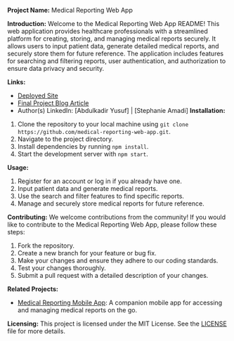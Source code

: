 **Project Name:**
Medical Reporting Web App

**Introduction:**
Welcome to the Medical Reporting Web App README! This web application provides healthcare professionals with a streamlined platform for creating, storing, and managing medical reports securely. It allows users to input patient data, generate detailed medical reports, and securely store them for future reference. The application includes features for searching and filtering reports, user authentication, and authorization to ensure data privacy and security.

**Links:**
- [Deployed Site](https://medical-reporting-app.com)
- [Final Project Blog Article](https://www.linkedin.com/posts/abdulkadir-yusuf-44137927_article-about-my-portfolio-project-activity-7166080797110648832-QlDV?utm_source=share&utm_medium=member_desktop)
- Author(s) LinkedIn: [Abdulkadir Yusuf] | [Stephanie Amadi]
**Installation:**
1. Clone the repository to your local machine using `git clone https://github.com/medical-reporting-web-app.git`.
2. Navigate to the project directory.
3. Install dependencies by running `npm install`.
4. Start the development server with `npm start`.

**Usage:**
1. Register for an account or log in if you already have one.
2. Input patient data and generate medical reports.
3. Use the search and filter features to find specific reports.
4. Manage and securely store medical reports for future reference.

**Contributing:**
We welcome contributions from the community! If you would like to contribute to the Medical Reporting Web App, please follow these steps:
1. Fork the repository.
2. Create a new branch for your feature or bug fix.
3. Make your changes and ensure they adhere to our coding standards.
4. Test your changes thoroughly.
5. Submit a pull request with a detailed description of your changes.

**Related Projects:**
- [Medical Reporting Mobile App](https://github.com/medical-reporting-mobile-app): A companion mobile app for accessing and managing medical reports on the go.

**Licensing:**
This project is licensed under the MIT License. See the [LICENSE](https://github.com/medical-reporting-web-app/LICENSE.md) file for more details.
